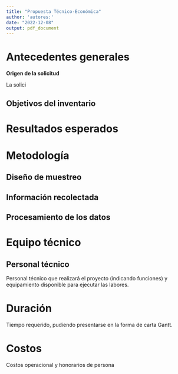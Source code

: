 ```yaml
---
title: "Propuesta Técnico-Económica"
author: 'autores:'
date: "2022-12-08"
output: pdf_document
---
```


# Antecedentes generales

**Origen de la solicitud**

La solici

## Objetivos del inventario

# Resultados esperados

# Metodología

## Diseño de muestreo

## Información recolectada

## Procesamiento de los datos

# Equipo técnico

## Personal técnico 

Personal técnico que realizará el proyecto (indicando funciones) y
equipamiento disponible para ejecutar las labores.

# Duración

Tiempo requerido, pudiendo presentarse en la forma de carta Gantt. 

# Costos

Costos operacional y honorarios de persona
